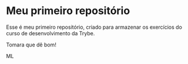 # Meu primeiro repositório

Esse é meu primeiro repositório, criado para armazenar os exercícios do curso de desenvolvimento da Trybe.

Tomara que dê bom!

ML

